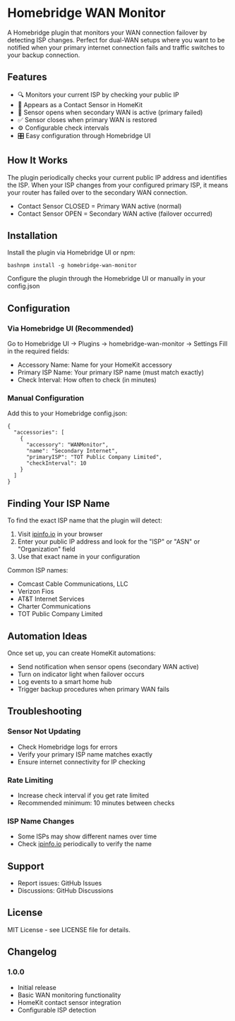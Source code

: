 # Homebridge WAN Monitor

A Homebridge plugin that monitors your WAN connection failover by detecting ISP changes. Perfect for dual-WAN setups where you want to be notified when your primary internet connection fails and traffic switches to your backup connection.



## Features

- 🔍 Monitors your current ISP by checking your public IP
- 📱 Appears as a Contact Sensor in HomeKit
- 🚨 Sensor opens when secondary WAN is active (primary failed)
- ✅ Sensor closes when primary WAN is restored
- ⚙️ Configurable check intervals
- 🎛️ Easy configuration through Homebridge UI



## How It Works

The plugin periodically checks your current public IP address and identifies the ISP. When your ISP changes from your configured primary ISP, it means your router has failed over to the secondary WAN connection.

- Contact Sensor CLOSED = Primary WAN active (normal)
- Contact Sensor OPEN = Secondary WAN active (failover occurred)



## Installation

Install the plugin via Homebridge UI or npm:
```
bashnpm install -g homebridge-wan-monitor
```
Configure the plugin through the Homebridge UI or manually in your config.json



## Configuration
### Via Homebridge UI (Recommended)

Go to Homebridge UI → Plugins → homebridge-wan-monitor → Settings
Fill in the required fields:

- Accessory Name: Name for your HomeKit accessory
- Primary ISP Name: Your primary ISP name (must match exactly)
- Check Interval: How often to check (in minutes)

### Manual Configuration
Add this to your Homebridge config.json:
```
{
  "accessories": [
    {
      "accessory": "WANMonitor",
      "name": "Secondary Internet",
      "primaryISP": "TOT Public Company Limited",
      "checkInterval": 10
    }
  ]
}
```


## Finding Your ISP Name
To find the exact ISP name that the plugin will detect:

1. Visit [ipinfo.io](https://ipinfo.io) in your browser
2. Enter your public IP address and look for the "ISP" or "ASN" or "Organization" field
3. Use that exact name in your configuration

Common ISP names:

- Comcast Cable Communications, LLC
- Verizon Fios
- AT&T Internet Services
- Charter Communications
- TOT Public Company Limited



## Automation Ideas
Once set up, you can create HomeKit automations:

- Send notification when sensor opens (secondary WAN active)
- Turn on indicator light when failover occurs
- Log events to a smart home hub
- Trigger backup procedures when primary WAN fails



## Troubleshooting
### Sensor Not Updating

- Check Homebridge logs for errors
- Verify your primary ISP name matches exactly
- Ensure internet connectivity for IP checking

### Rate Limiting

- Increase check interval if you get rate limited
- Recommended minimum: 10 minutes between checks

### ISP Name Changes

- Some ISPs may show different names over time
- Check [ipinfo.io](https://ipinfo.io) periodically to verify the name



## Support

- Report issues: GitHub Issues
- Discussions: GitHub Discussions



## License
MIT License - see LICENSE file for details.



## Changelog
### 1.0.0

- Initial release
- Basic WAN monitoring functionality
- HomeKit contact sensor integration
- Configurable ISP detection
